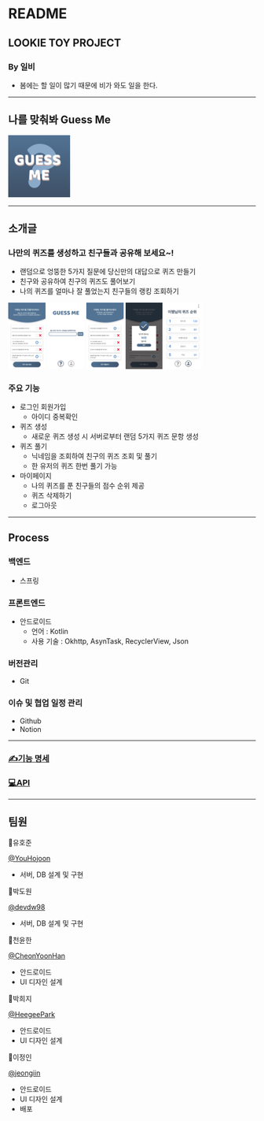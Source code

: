 # README

## LOOKIE TOY PROJECT

### By 일비

- 봄에는 할 일이 많기 때문에 비가 와도 일을 한다.

---

## 나를 맞춰봐 Guess Me

<img src="./README/ic_launcher.png" width="25%" height="25%" />

---

## 소개글

### 나만의 퀴즈를 생성하고 친구들과 공유해 보세요~!

- 랜덤으로 엉뚱한 5가지 질문에 당신만의 대답으로 퀴즈 만들기
- 친구와 공유하여 친구의 퀴즈도 풀어보기
- 나의 퀴즈를 얼마나 잘 풀었는지 친구들의 랭킹 조회하기

<img src="./README/README 25e4ea867a514153894d36fec5a290a3.png" width="15%" height="15%"/>  <img src="./README/README 25e4ea867a514153894d36fec5a290a3 1.png" width="15%" height="15%" /> <img src="./README/README 25e4ea867a514153894d36fec5a290a3 2.png" width="15%" height="15%" /> <img src="./README/README 25e4ea867a514153894d36fec5a290a3 3.png" width="15%" height="15%" /> <img src="./README/_.png" width="15%" height="15%" />

### 주요 기능

- 로그인 회원가입
    - 아이디 중복확인
- 퀴즈 생성
    - 새로운 퀴즈 생성 시 서버로부터 랜덤 5가지 퀴즈 문항 생성
- 퀴즈 풀기
    - 닉네임을 조회하여 친구의 퀴즈 조회 및 풀기
    - 한 유저의 퀴즈 한번 풀기 가능
- 마이페이지
    - 나의 퀴즈를 푼 친구들의 점수 순위 제공
    - 퀴즈 삭제하기
    - 로그아웃

---

## Process

### 백엔드

- 스프링

### 프론트엔드

- 안드로이드
    - 언어 : Kotlin
    - 사용 기술 : Okhttp, AsynTask, RecyclerView, Json

### 버전관리

- Git

### 이슈 및 협업 일정 관리

- Github
- Notion

---

### [✍️기능 명세](https://www.notion.so/ca98be73f35545fd8779a531f6614571?v=dca2d9392e254563b645f691c24c9e39)

### [💻API](https://www.notion.so/API-0d7f33c4058a423cb3354c4d2abc9e89)

---

## 팀원

👤유호준

[@YouHojoon](https://github.com/YouHojoon)

- 서버, DB 설계 및 구현

👤박도원

[@devdw98](https://github.com/devdw98)

- 서버, DB 설계 및 구현

👤천윤한

[@CheonYoonHan](https://github.com/CheonYoonHan)

- 안드로이드
- UI 디자인 설계

👤박희지

[@HeegeePark](https://github.com/HeegeePark)

- 안드로이드
- UI 디자인 설계

👤이정인

[@jeongiin](https://github.com/jeongiin)

- 안드로이드
- UI 디자인 설계
- 배포
